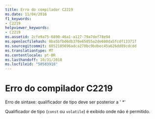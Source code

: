 ```yaml
---
title: Erro do compilador C2219
ms.date: 11/04/2016
f1_keywords:
- C2219
helpviewer_keywords:
- C2219
ms.assetid: 2cfe9a75-6890-46a1-a127-79a7def78e94
ms.openlocfilehash: 8ba5bfbd6db370e65055a2de680da5fcdf13371f
ms.sourcegitcommit: 6052185696adca270bc9bdbec45a626dd89cdcdd
ms.translationtype: MT
ms.contentlocale: pt-BR
ms.lasthandoff: 10/31/2018
ms.locfileid: "50583918"
---
```

# <a name="compiler-error-c2219"></a>Erro do compilador C2219

Erro de sintaxe: qualificador de tipo deve ser posterior a ' *'

Qualificador de tipo (`const` ou `volatile`) é exibido onde não é permitido.